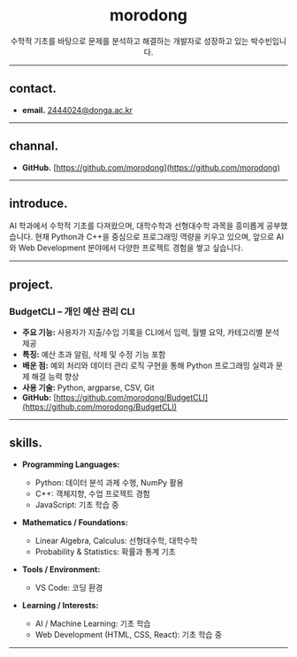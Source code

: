 <h1 align="center"> morodong </h1>

<p align="center">
   수학적 기초를 바탕으로 문제를 분석하고 해결하는 개발자로 성장하고 있는 박수빈입니다.<br>
</p>

---

## contact.
- **email.** 2444024@donga.ac.kr

---

## channal.
- **GitHub.** [https://github.com/morodong](https://github.com/morodong)

---

## introduce.
AI 학과에서 수학적 기초를 다져왔으며, 대학수학과 선형대수학 과목을 흥미롭게 공부했습니다.
현재 Python과 C++을 중심으로 프로그래밍 역량을 키우고 있으며, 앞으로 AI와 Web Development 분야에서 다양한 프로젝트 경험을 쌓고 싶습니다.

---

## project.

### BudgetCLI – 개인 예산 관리 CLI
- **주요 기능:** 사용자가 지출/수입 기록을 CLI에서 입력, 월별 요약, 카테고리별 분석 제공  
- **특징:** 예산 초과 알림, 삭제 및 수정 기능 포함
- **배운 점:** 예외 처리와 데이터 관리 로직 구현을 통해 Python 프로그래밍 실력과 문제 해결 능력 향상  
- **사용 기술:** Python, argparse, CSV, Git  
- **GitHub:** [https://github.com/morodong/BudgetCLI](https://github.com/morodong/BudgetCLI)

---

## skills.
- **Programming Languages:** 
  - Python: 데이터 분석 과제 수행, NumPy 활용
  - C++: 객체지향, 수업 프로젝트 경험
  - JavaScript: 기초 학습 중

- **Mathematics / Foundations:** 
  - Linear Algebra, Calculus: 선형대수학, 대학수학
  - Probability & Statistics: 확률과 통계 기초

- **Tools / Environment:** 
  - VS Code: 코딩 환경

- **Learning / Interests:** 
  - AI / Machine Learning: 기초 학습
  - Web Development (HTML, CSS, React): 기초 학습 중

 ---
